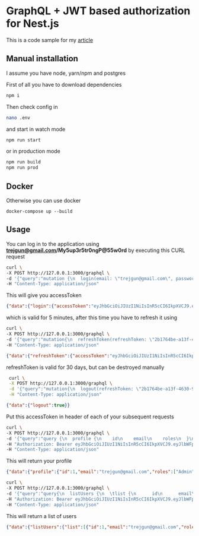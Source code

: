 # GraphQL + JWT based authorization for Nest.js

This is a code sample for my [article](https://trejgun.github.io/articles/graphql-based-authorization-for-nestjs)

## Manual installation

I assume you have node, yarn/npm and postgres

First of all you have to download dependencies

```bash
npm i
```

Then check config in
```bash
nano .env
```

and start in watch mode
```bash
npm run start
```

or in production mode
```bash
npm run build
npm run prod
```

## Docker

Otherwise you can use docker 

```shell script
docker-compose up --build
```

## Usage 

You can log in to the application using **trejgun@gmail.com/My5up3r5tr0ngP@55w0rd** by executing this CURL request

```bash
curl \
-X POST http://127.0.0.1:3000/graphql \
-d '{"query":"mutation {\n  login(email: \"trejgun@gmail.com\", password: \"My5up3r5tr0ngP@55w0rd\") {\n    accessToken\n    refreshToken\n    accessTokenExpiresAt\n    refreshTokenExpiresAt\n  }\n}\n"}' \
-H "Content-Type: application/json"
```

This will give you accessToken
```json
{"data":{"login":{"accessToken":"eyJhbGciOiJIUzI1NiIsInR5cCI6IkpXVCJ9.eyJlbWFpbCI6InRyZWpndW5AZ21haWwuY29tIiwiaWF0IjoxNTcyOTU3NzMwLCJleHAiOjE1NzMyNTc3MzB9.U3Fx9eYu-qSmPLjB0-2tbs8xouXGncwey4g9FYj5GHY","refreshToken":"5170b4a5-1cea-4d4e-868a-b42dd2aec1e2","accessTokenExpiresAt":1572957798255,"refreshTokenExpiresAt":1575549498255}}}
```

which is valid for 5 minutes, after this time you have to refresh it using
```sh
curl \
-X POST http://127.0.0.1:3000/graphql \
-d '{"query":"mutation{\n  refreshToken(refreshToken: \"2b1764be-a13f-4630-9696-09f9e0f2bbd7\") {\n    accessToken\n    refreshToken\n    accessTokenExpiresAt\n    refreshTokenExpiresAt\n  }\n}"}' \
-H "Content-Type: application/json"
```

```json
{"data":{"refreshToken":{"accessToken":"eyJhbGciOiJIUzI1NiIsInR5cCI6IkpXVCJ9.eyJlbWFpbCI6InRyZWpndW5AZ21haWwuY29tIiwiaWF0IjoxNTcyOTU3NjA0LCJleHAiOjE1NzMyNTc2MDR9.WSXXz20wbsOajwefbDQ7wb2tgdRLRby02AzhzfyDvjw","refreshToken":"72633d7f-2327-4508-940d-86780b3ba7b7","accessTokenExpiresAt":1572957798255,"refreshTokenExpiresAt":1575549498255}}}
```

refreshToken is valid for 30 days, but can be destroyed manually

```sh
 curl \
 -X POST http://127.0.0.1:3000/graphql \
 -d '{"query":"mutation{\n  logout(refreshToken: \"2b1764be-a13f-4630-9696-09f9e0f2bbd7\")\n}"}' \
 -H "Content-Type: application/json"
 ```

```json
{"data":{"logout":true}}
```

Put this accessToken in header of each of your subsequent requests

```bash
curl \
-X POST http://127.0.0.1:3000/graphql \
-d '{"query":"query {\n  profile {\n    id\n    email\n    roles\n  }\n}"}' \
-H "Authorization: Bearer eyJhbGciOiJIUzI1NiIsInR5cCI6IkpXVCJ9.eyJlbWFpbCI6InRyZWpndW5AZ21haWwuY29tIiwiaWF0IjoxNTcyOTU1MjkzLCJleHAiOjE1NzMyNTUyOTN9.UZMIGYoKhcLOaoUxUxyyc82jtirZoo30MkE_izL99vU" \
-H "Content-Type: application/json"
```

This will return your profile
```json
{"data":{"profile":{"id":1,"email":"trejgun@gmail.com","roles":["Admin"]}}}
```

```bash
curl \
-X POST http://127.0.0.1:3000/graphql \
-d '{"query":"query{\n  listUsers {\n  \tlist {\n      id\n      email\n      roles\n    }\n    count\n  }\n}"}' \
-H "Authorization: Bearer eyJhbGciOiJIUzI1NiIsInR5cCI6IkpXVCJ9.eyJlbWFpbCI6InRyZWpndW5AZ21haWwuY29tIiwiaWF0IjoxNTcyOTU2MDUzLCJleHAiOjE1NzMyNTYwNTN9.-RrT9N1CclFelsWnwAAgsTBGTJLmRRuhcYhjTWu4jA0" \
-H "Content-Type: application/json"
```

This will return a list of users
```json
{"data":{"listUsers":{"list":[{"id":1,"email":"trejgun@gmail.com","roles":["Admin"]}],"count":1}}}
```

